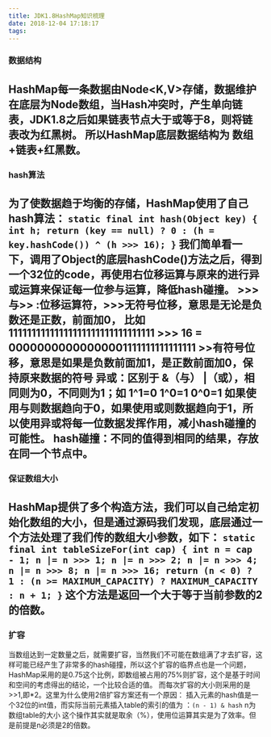 ```yaml
---
title: JDK1.8HashMap知识梳理
date: 2018-12-04 17:18:17
tags:
---
```

### 数据结构
HashMap每一条数据由Node<K,V>存储，数据维护在底层为Node数组，当Hash冲突时，产生单向链表，JDK1.8之后如果链表节点大于或等于8，则将链表改为红黑树。
所以HashMap底层数据结构为 数组+链表+红黑数。
----------
### hash算法
为了使数据趋于均衡的存储，HashMap使用了自己hash算法：
	```
	static final int hash(Object key) {
        int h;
        return (key == null) ? 0 : (h = key.hashCode()) ^ (h >>> 16);
    }
    ```
我们简单看一下，调用了Object的底层hashCode()方法之后，得到一个32位的code，再使用右位移运算与原来的进行异或运算来保证每一位参与运算，降低hash碰撞。
	>>>与>> :位移运算符，>>>无符号位移，意思是无论是负数还是正数，前面加0，
	比如 11111111111111111111111111111111 >>> 16 = 00000000000000001111111111111111
	>>有符号位移，意思是如果是负数前面加1，是正数前面加0，保持原来数据的符号
	异或：区别于 &（与） |（或），相同则为0，不同则为1；如 1^1=0 1^0=1 0^0=1
	如果使用与则数据趋向于0，如果使用或则数据趋向于1，所以使用异或将每一位数据发挥作用，减小hash碰撞的可能性。
	hash碰撞：不同的值得到相同的结果，存放在同一个节点中。
-----------
### 保证数组大小
HashMap提供了多个构造方法，我们可以自己给定初始化数组的大小，但是通过源码我们发现，底层通过一个方法处理了我们传的数组大小参数，如下：
	```
	static final int tableSizeFor(int cap) {
        int n = cap - 1;
        n |= n >>> 1;
        n |= n >>> 2;
        n |= n >>> 4;
        n |= n >>> 8;
        n |= n >>> 16;
        return (n < 0) ? 1 : (n >= MAXIMUM_CAPACITY) ? MAXIMUM_CAPACITY : n + 1;
    }
	```
这个方法是返回一个大于等于当前参数的2的倍数。
--------
### 扩容
当数组达到一定数量之后，就需要扩容，当然我们不可能在数组满了才去扩容，这样可能已经产生了非常多的hash碰撞，所以这个扩容的临界点也是一个问题，
	HashMap采用的是0.75这个比例，即数组被占用的75%则扩容，这个是基于时间和空间的考虑得出的结论，一个比较合适的值。
	而每次扩容的大小则采用的是>>1,即*2。这里为什么使用2倍扩容方案还有一个原因：
	插入元素的hash值是一个32位的int值，而实际当前元素插入table的索引的值为 ：`(n - 1) & hash` n为数组table的大小
	这个操作其实就是取余（%），使用位运算其实是为了效率。但是前提是n必须是2的倍数。
